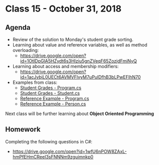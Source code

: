 # Class 15 - October 31, 2018

## Agenda

* Review of the solution to Monday's student grade sorting.
* Learning about value and reference variables, as well as method overloading:
  * https://drive.google.com/open?id=1OtIDpGlA5HZydt6s3HIziu5gnZVeqF65ZozjdFmiNyQ
* Learning about access and membership modifiers:
  * https://drive.google.com/open?id=1acJvbjL0UECt6AVMVFlvyM7uPulDfhB3bLPwEFIhN70
* Examples from class:
  * [Student Grades - Program.cs](StudentGrades/StudentGrades/Program.cs)
  * [Student Grades - Student.cs](StudentGrades/StudentGrades/Student.cs)
  * [Reference Example - Program.cs](ReferenceExample/ReferenceExample/Program.cs)
  * [Reference Example - Person.cs](ReferenceExample/ReferenceExample/Person.cs)

Next class will be further learning about **Object Oriented Programming**

## Homework

Completing the following questions in C#:
* https://drive.google.com/open?id=1wfU6nPOW8ZAxL-hmPfEHmCReeI3sFNNNm9zguimnkp0